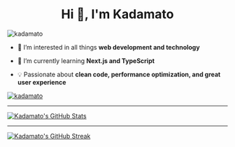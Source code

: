 <!---
kadamato/kadamato is a ✨ special ✨ repository because its `README.md` (this file) appears on your GitHub profile.
You can click the Preview link to take a look at your changes.
--->

<h1 align="center">Hi 👋, I'm Kadamato</h1>


<p align="left"> <img src="https://komarev.com/ghpvc/?username=kadamato&label=Profile%20views&color=ff007e&style=flat" alt="kadamato" /> </p>

- 👀 I’m interested in all things **web development and technology**


- 🌱 I’m currently learning **Next.js and TypeScript**

- 💡 Passionate about **clean code, performance optimization, and great user experience**



<p align="left"> <a href="https://github.com/ryo-ma/github-profile-trophy"><img src="https://github-profile-trophy.vercel.app/?username=kadamato&theme=monokai&no-bg=true&no-frame=true" alt="kadamato" /></a> </p>



---
[![Kadamato's GitHub Stats](https://github-readme-stats.vercel.app/api?username=kadamato&show_icons=true&hide_border=true&theme=radical&border_radius=5px&locale=en&count_private=true)](https://github.com/anuraghazra/github-readme-stats)

---
[![Kadamato's GitHub Streak](https://github-readme-streak-stats.herokuapp.com/?user=kadamato&theme=radical&hide_border=true)](https://github.com/DenverCoder1/github-readme-streak-stats)

